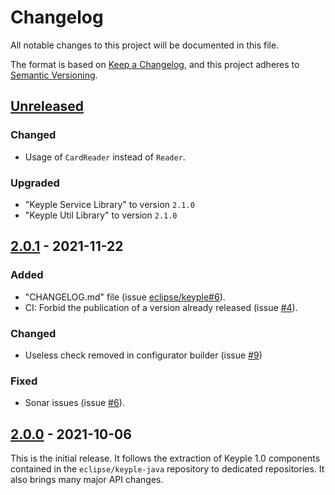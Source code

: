 # Changelog
All notable changes to this project will be documented in this file.

The format is based on [Keep a Changelog](https://keepachangelog.com/en/1.0.0/),
and this project adheres to [Semantic Versioning](https://semver.org/spec/v2.0.0.html).

## [Unreleased]
### Changed
- Usage of `CardReader` instead of `Reader`.
### Upgraded
- "Keyple Service Library" to version `2.1.0`
- "Keyple Util Library" to version `2.1.0`

## [2.0.1] - 2021-11-22
### Added
- "CHANGELOG.md" file (issue [eclipse/keyple#6]).
- CI: Forbid the publication of a version already released (issue [#4]).
### Changed
- Useless check removed in configurator builder (issue [#9])
### Fixed
- Sonar issues (issue [#6]).

## [2.0.0] - 2021-10-06
This is the initial release.
It follows the extraction of Keyple 1.0 components contained in the `eclipse/keyple-java` repository to dedicated repositories.
It also brings many major API changes.

[unreleased]: https://github.com/eclipse/keyple-service-resource-java-lib/compare/2.0.1...HEAD
[2.0.1]: https://github.com/eclipse/keyple-service-resource-java-lib/compare/2.0.0...2.0.1
[2.0.0]: https://github.com/eclipse/keyple-service-resource-java-lib/releases/tag/2.0.0

[#9]: https://github.com/eclipse/keyple-service-resource-java-lib/issues/9
[#6]: https://github.com/eclipse/keyple-service-resource-java-lib/issues/6
[#4]: https://github.com/eclipse/keyple-service-resource-java-lib/issues/4

[eclipse/keyple#6]: https://github.com/eclipse/keyple/issues/6